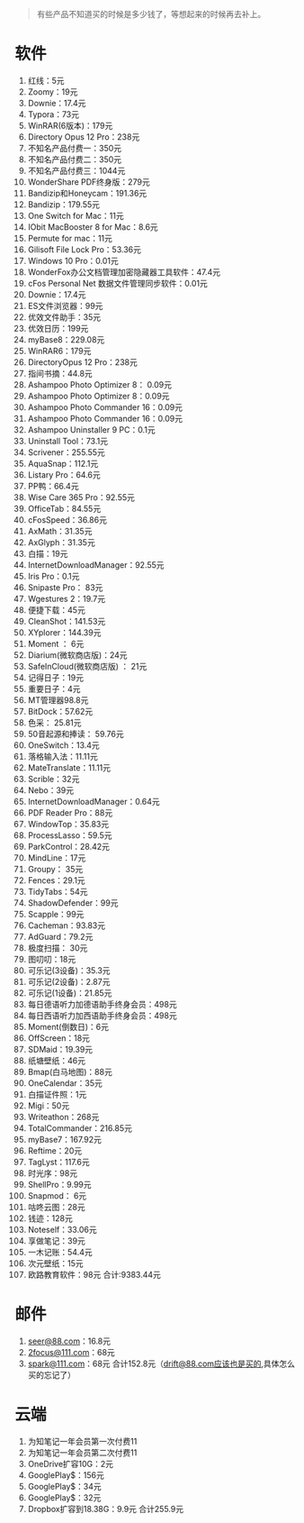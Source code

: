 > 有些产品不知道买的时候是多少钱了，等想起来的时候再去补上。
# 软件
1.  红线：5元
2.  Zoomy：19元                       
3. Downie：17.4元                            
4. Typora：73元                  
5. WinRAR(6版本)：179元                     
6. Directory Opus 12 Pro：238元
7. 不知名产品付费一：350元                         
8. 不知名产品付费二：350元
9. 不知名产品付费三：1044元                
10. WonderShare PDF终身版：279元                          
11. Bandizip和Honeycam：191.36元                
12. Bandizip：179.55元                                                                                          
13. One Switch for Mac：11元
14.  IObit MacBooster 8 for Mac：8.6元                                
15. Permute for mac：11元                            
16. Gilisoft File Lock Pro：53.36元                          
17. Windows 10 Pro：0.01元                        
18. WonderFox办公文档管理加密隐藏器工具软件：47.4元                      
19. cFos Personal Net 数据文件管理同步软件：0.01元                            
20. Downie：17.4元                               
21. ES文件浏览器：99元                    
22. 优效文件助手：35元                          
23. 优效日历：199元                           
24. myBase8：229.08元                        
25. WinRAR6：179元                             
26. DirectoryOpus 12 Pro：238元                             
27. 指间书摘：44.8元     
28. Ashampoo Photo Optimizer 8： 0.09元          
29. Ashampoo Photo Optimizer 8：0.09元             
30. Ashampoo Photo Commander 16：0.09元            
31.  Ashampoo Photo Commander 16：0.09元     
32. Ashampoo Uninstaller 9 PC：0.1元                            
33. Uninstall Tool：73.1元                          
34. Scrivener：255.55元                 
35. AquaSnap：112.1元                   
36. Listary Pro：64.6元           
37. PP鸭：66.4元
38. Wise Care 365 Pro：92.55元          
39. OfficeTab：84.55元           
40. cFosSpeed：36.86元
41. AxMath：31.35元                
42. AxGlyph：31.35元
43. 白描：19元
44. InternetDownloadManager：92.55元                             
45. Iris Pro：0.1元                            
46. Snipaste Pro： 83元                            
47. Wgestures 2：19.7元                          
48. 便捷下载：45元                           
49. CleanShot：141.53元                           
50. XYplorer：144.39元                         
51. Moment ： 6元                               
52. Diarium(微软商店版)：24元                            
53. SafeInCloud(微软商店版) ： 21元                           
54. 记得日子：19元                           
55. 重要日子：4元                   
56. MT管理器98.8元                
57. BitDock：57.62元                              
58. 色采： 25.81元                        
59. 50音起源和捧读： 59.76元                             
60. OneSwitch：13.4元                              
61. 落格输入法：11.11元                              
62. MateTranslate：11.11元                            
63. Scrible：32元                          
64. Nebo：39元                           
65. InternetDownloadManager：0.64元                            
66. PDF Reader Pro：88元
67. WindowTop：35.83元                      
68. ProcessLasso：59.5元                         
69. ParkControl：28.42元                          
70. MindLine：17元     
71. Groupy： 35元                            
72. Fences：29.1元                         
73. TidyTabs：54元                              
74. ShadowDefender：99元                   
75. Scapple：99元                           
76. Cacheman：93.83元                             
77. AdGuard：79.2元                          
78. 极度扫描： 30元                          
79. 图叨叨：18元                          
80. 可乐记(3设备)：35.3元                        
81. 可乐记(2设备)：2.87元                         
82. 可乐记(1设备)：21.85元                     
83. 每日德语听力加德语助手终身会员：498元                    
84. 每日西语听力加西语助手终身会员：498元                     
85. Moment(倒数日)：6元           
86. OffScreen：18元       
87. SDMaid：19.39元     
88. 纸塘壁纸：46元
89. Bmap(白马地图)：88元     
90. OneCalendar：35元              
91. 白描证件照：1元     
92. Migi：50元  
93. Writeathon：268元             
94. TotalCommander：216.85元               
95. myBase7：167.92元
96. Reftime：20元
97. TagLyst：117.6元         
98. 时光序：98元
99. ShellPro：9.99元
100. Snapmod： 6元                            
101. 咕咚云图：28元               
102. 钱迹：128元
103. Noteself：33.06元                   
104. 享做笔记：39元                       
105. 一木记账：54.4元                 
106. 次元壁纸：15元                
107. 欧路教育软件：98元
合计:9383.44元
# 邮件
1. seer@88.com：16.8元
2. 2focus@111.com：68元
3. spark@111.com：68元
合计152.8元（drift@88.com应该也是买的,具体怎么买的忘记了）

# 云端
1. 为知笔记一年会员第一次付费11
2. 为知笔记一年会员第二次付费11
3. OneDrive扩容10G：2元
4. GooglePlay$：156元
5. GooglePlay$：34元
6. GooglePlay$：32元
7. Dropbox扩容到18.38G：9.9元
合计255.9元
